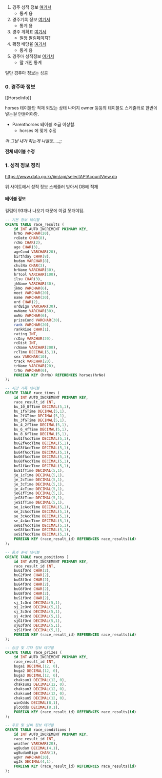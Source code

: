1. 경주 성적 정보 [여기서](https://www.data.go.kr/tcs/dss/selectApiDataDetailView.do?publicDataPk=15063979)
	* 통계 용
3. 경주기록 정보 [여기서](https://www.data.go.kr/tcs/dss/selectApiDataDetailView.do?publicDataPk=15058305)
	* 통계 용
4. 경주 계획표 [여기서](https://www.data.go.kr/tcs/dss/selectApiDataDetailView.do?publicDataPk=15056499)
	* 일정 알림페이지?
5. 확정 배당율 [여기서](https://www.data.go.kr/tcs/dss/selectApiDataDetailView.do?publicDataPk=15057896)
	* 통계 용
6. 경주마 성적정보 [여기서](https://www.data.go.kr/tcs/dss/selectApiDataDetailView.do?publicDataPk=15058779)
	* 말 개인 통계


일단 경주마 정보는 성공

### 0. 경주마 정보 

[[HorseInfo]]

horses 테이블만 적재 되있는 상태
나머지 owner 등등의 테이블도 스케줄러로 한번에 넣는걸 만들어야함.

* Parenthorses 테이블 조금 이상함.
	* horses 에 맞게 수정

_아 그냥 내가 하는게 나을듯.....;;_

**전체 테이블 수정**



















### 1. 성적 정보 정리

https://www.data.go.kr/iim/api/selectAPIAcountView.do

위 사이트에서 성적 정보 스케줄러 받아서 DB에 적재

#### 테이블 정보

컬럼이 93개나 나오기 때문에 이걸 쪼개야됨.

```sql
-- 기본 정보 테이블
CREATE TABLE race_results (
    id INT AUTO_INCREMENT PRIMARY KEY,
    hrNo VARCHAR(20),
    rcDate CHAR(8),
    rcNo CHAR(2),
    age CHAR(3),
    ageCond VARCHAR(20),
    birthday CHAR(8),
    budam VARCHAR(8),
    chulNo CHAR(3),
    hrName VARCHAR(30),
    hrTool VARCHAR(100),
    ilsu CHAR(3),
    jkName VARCHAR(30),
    jkNo VARCHAR(6),
    meet VARCHAR(20),
    name VARCHAR(20),
    ord CHAR(2),
    ordBigo VARCHAR(30),
    owName VARCHAR(30),
    owNo VARCHAR(6),
    prizeCond VARCHAR(30),
    rank VARCHAR(20),
    rankRise CHAR(1),
    rating INT,
    rcDay VARCHAR(20),
    rcDist INT,
    rcName VARCHAR(200),
    rcTime DECIMAL(5,1),
    sex VARCHAR(10),
    track VARCHAR(20),
    trName VARCHAR(20),
    trNo VARCHAR(6),
    FOREIGN KEY (hrNo) REFERENCES horses(hrNo)
);

-- 시간 기록 테이블
CREATE TABLE race_times (
    id INT AUTO_INCREMENT PRIMARY KEY,
    race_result_id INT,
    bu_10_8fTime DECIMAL(5,1),
    bu_1fGTime DECIMAL(5,1),
    bu_2fGTime DECIMAL(5,1),
    bu_3fGTime DECIMAL(5,1),
    bu_4_2fTime DECIMAL(5,1),
    bu_6_4fTime DECIMAL(5,1),
    bu_8_6fTime DECIMAL(5,1),
    buG1fAccTime DECIMAL(5,1),
    buG2fAccTime DECIMAL(5,1),
    buG3fAccTime DECIMAL(5,1),
    buG4fAccTime DECIMAL(5,1),
    buG6fAccTime DECIMAL(5,1),
    buG8fAccTime DECIMAL(5,1),
    buS1fAccTime DECIMAL(5,1),
    buS1fTime DECIMAL(5,1),
    je_1cTime DECIMAL(5,1),
    je_2cTime DECIMAL(5,1),
    je_3cTime DECIMAL(5,1),
    je_4cTime DECIMAL(5,1),
    jeG1fTime DECIMAL(5,1),
    jeG3fTime DECIMAL(5,1),
    jeS1fTime DECIMAL(5,1),
    se_1cAccTime DECIMAL(5,1),
    se_2cAccTime DECIMAL(5,1),
    se_3cAccTime DECIMAL(5,1),
    se_4cAccTime DECIMAL(5,1),
    seG1fAccTime DECIMAL(5,1),
    seG3fAccTime DECIMAL(5,1),
    seS1fAccTime DECIMAL(5,1),
    FOREIGN KEY (race_result_id) REFERENCES race_results(id)
);

-- 통과 순위 테이블
CREATE TABLE race_positions (
    id INT AUTO_INCREMENT PRIMARY KEY,
    race_result_id INT,
    buG1fOrd CHAR(2),
    buG2fOrd CHAR(2),
    buG3fOrd CHAR(2),
    buG4fOrd CHAR(2),
    buG6fOrd CHAR(2),
    buG8fOrd CHAR(2),
    buS1fOrd CHAR(2),
    sj_1cOrd DECIMAL(5,1),
    sj_2cOrd DECIMAL(5,1),
    sj_3cOrd DECIMAL(5,1),
    sj_4cOrd DECIMAL(5,1),
    sjG1fOrd DECIMAL(5,1),
    sjG3fOrd DECIMAL(5,1),
    sjS1fOrd DECIMAL(5,1),
    FOREIGN KEY (race_result_id) REFERENCES race_results(id)
);

-- 상금 및 기타 정보 테이블
CREATE TABLE race_prizes (
    id INT AUTO_INCREMENT PRIMARY KEY,
    race_result_id INT,
    buga1 DECIMAL(12, 0),
    buga2 DECIMAL(12, 0),
    buga3 DECIMAL(12, 0),
    chaksun1 DECIMAL(12, 0),
    chaksun2 DECIMAL(12, 0),
    chaksun3 DECIMAL(12, 0),
    chaksun4 DECIMAL(12, 0),
    chaksun5 DECIMAL(12, 0),
    winOdds DECIMAL(8,1),
    plcOdds DECIMAL(8,1),
    FOREIGN KEY (race_result_id) REFERENCES race_results(id)
);

-- 주로 및 날씨 정보 테이블
CREATE TABLE race_conditions (
    id INT AUTO_INCREMENT PRIMARY KEY,
    race_result_id INT,
    weather VARCHAR(20),
    wgBudam DECIMAL(4,1),
    wgBudamBigo CHAR(1),
    wgHr VARCHAR(20),
    wgJk DECIMAL(4,1),
    FOREIGN KEY (race_result_id) REFERENCES race_results(id)
);
```

